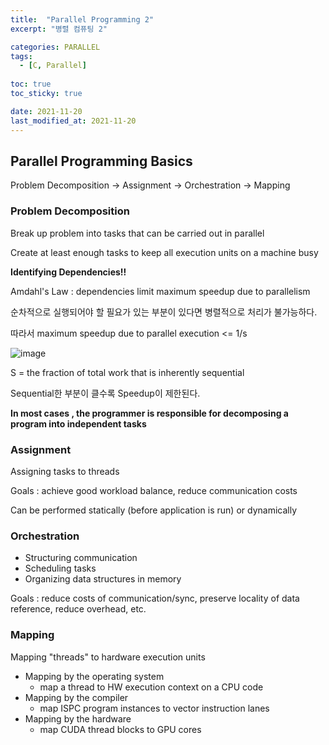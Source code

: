 ```yaml
---
title:  "Parallel Programming 2"
excerpt: "병렬 컴퓨팅 2"

categories: PARALLEL
tags:
  - [C, Parallel]
 
toc: true 
toc_sticky: true

date: 2021-11-20
last_modified_at: 2021-11-20
---
```


## Parallel Programming Basics

Problem Decomposition -> Assignment -> Orchestration -> Mapping

### Problem Decomposition

Break up problem into tasks that can be carried out in parallel

Create at least enough tasks to keep all execution units on a machine busy

**Identifying Dependencies!!**

Amdahl's Law : dependencies limit maximum speedup due to parallelism

순차적으로 실행되어야 할 필요가 있는 부분이 있다면 병렬적으로 처리가 불가능하다.

따라서 maximum speedup due to parallel execution <= 1/s

![image](https://user-images.githubusercontent.com/65602371/149152931-44a75787-cb37-4f19-867a-9f1d3c3f9573.png)

S = the fraction of total work that is inherently sequential

Sequential한 부분이 클수록 Speedup이 제한된다.

**In most cases , the programmer is responsible for decomposing a program into independent tasks**

### Assignment

Assigning tasks to threads

Goals : achieve good workload balance, reduce communication costs

Can be performed statically (before application is run) or dynamically

### Orchestration

- Structuring communication
- Scheduling tasks
- Organizing data structures in memory

Goals : reduce costs of communication/sync, preserve locality of data reference, reduce overhead, etc.

### Mapping

Mapping "threads" to hardware execution units

- Mapping by the operating system
  - map a thread to HW execution context on a CPU code
- Mapping by the compiler
  - map ISPC program instances to vector instruction lanes
- Mapping by the hardware
  - map CUDA thread blocks to GPU cores


